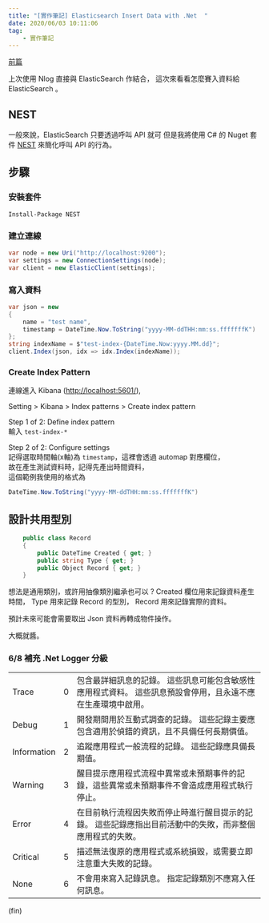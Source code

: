 ```yaml
---
title: "[實作筆記] Elasticsearch Insert Data with .Net  "
date: 2020/06/03 10:11:06
tag:
    - 實作筆記
---
```


[前篇](https://blog.marsen.me/2020/05/13/2020/dotnet_logger_with_elasticsearch_kibana/)

上次使用 Nlog 直接與 ElasticSearch 作結合，
這次來看看怎麼賽入資料給 ElasticSearch 。

## NEST

一般來說，ElasticSearch 只要透過呼叫 API 就可
但是我將使用 C# 的 Nuget 套件 [NEST](https://www.elastic.co/guide/en/elasticsearch/client/net-api/current/introduction.html) 來簡化呼叫 API 的行為。

## 步驟

### 安裝套件

```shell
Install-Package NEST
```

### 建立連線

```csharp
var node = new Uri("http://localhost:9200");
var settings = new ConnectionSettings(node);
var client = new ElasticClient(settings);
```

### 寫入資料

```csharp
var json = new
{
    name = "test name",
    timestamp = DateTime.Now.ToString("yyyy-MM-ddTHH:mm:ss.fffffffK")
};
string indexName = $"test-index-{DateTime.Now:yyyy.MM.dd}";
client.Index(json, idx => idx.Index(indexName));
```

### Create Index Pattern

連線進入 Kibana (<http://localhost:5601/>),  

Setting > Kibana > Index patterns > Create index pattern  

Step 1 of 2: Define index pattern  
輸入 `test-index-*`  

Step 2 of 2: Configure settings  
記得選取時間軸(x軸)為 `timestamp`，這裡會透過 automap 對應欄位，  
故在產生測試資料時，記得先產出時間資料，  
這個範例我使用的格式為

```csharp
DateTime.Now.ToString("yyyy-MM-ddTHH:mm:ss.fffffffK")
```

## 設計共用型別

```csharp
    public class Record
    {
        public DateTime Created { get; }
        public string Type { get; }
        public Object Record { get; }
    }
```

想法是通用類別，或許用抽像類別繼承也可以 ?
Created 欄位用來記錄資料產生時間，
Type 用來記錄 Record 的型別，
Record 用來記錄實際的資料。

預計未來可能會需要取出 Json 資料再轉成物件操作。

大概就醬。

### 6/8 補充 .Net Logger 分級

|     |      |      |
| -------- | -------- | -------- |
| Trace       | 0     | 包含最詳細訊息的記錄。 這些訊息可能包含敏感性應用程式資料。 這些訊息預設會停用，且永遠不應在生產環境中啟用。     |
| Debug       | 1     | 開發期間用於互動式調查的記錄。 這些記錄主要應包含適用於偵錯的資訊，且不具備任何長期價值。     |
| Information | 2     | 追蹤應用程式一般流程的記錄。 這些記錄應具備長期值。     |
| Warning     | 3     | 醒目提示應用程式流程中異常或未預期事件的記錄，這些異常或未預期事件不會造成應用程式執行停止。      |
| Error       | 4     | 在目前執行流程因失敗而停止時進行醒目提示的記錄。 這些記錄應指出目前活動中的失敗，而非整個應用程式的失敗。    |
| Critical    | 5     | 描述無法復原的應用程式或系統損毀，或需要立即注意重大失敗的記錄。     |
| None        | 6     | 不會用來寫入記錄訊息。 指定記錄類別不應寫入任何訊息。 |

(fin)
